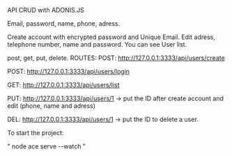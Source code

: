 
API CRUD with ADONIS.JS

Email, password, name, phone, adress.

Create account with encrypted password and Unique Email. Edit adress, telephone number, name and password.
You can see  User list.  

post, get, put, delete.
ROUTES:
POST: http://127.0.0.1:3333/api/users/create

POST: http://127.0.0.1:3333/api/users/login

GET: http://127.0.0.1:3333/api/users/list

PUT: http://127.0.0.1:3333/api/users/1 -> put the ID after create account and edit (phone, name and adress)

DEL: http://127.0.0.1:3333/api/users/1 -> put the ID to delete a user.

To start the project:

 " node ace serve --watch "
